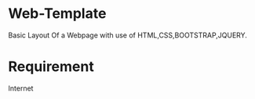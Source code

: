 # Web-Template
Basic Layout Of a Webpage with use of HTML,CSS,BOOTSTRAP,JQUERY.
# Requirement
Internet
